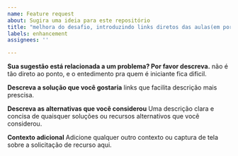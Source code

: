 ```yaml
---
name: Feature request
about: Sugira uma ideia para este repositório
title: "melhora do desafio, introduzindo links diretos das aulas(em porl dos iniciantes) faq diretamente no desafio"
labels: enhancement
assignees: ''

---
```


**Sua sugestão está relacionada a um problema? Por favor descreva.**
não é tão direto ao ponto, e o entedimento pra quem é iniciante fica dificil.

**Descreva a solução que você gostaria**
links que facilita
descrição mais prescisa.

**Descreva as alternativas que você considerou**
Uma descrição clara e concisa de quaisquer soluções ou recursos alternativos que você considerou.

**Contexto adicional**
Adicione qualquer outro contexto ou captura de tela sobre a solicitação de recurso aqui.
